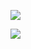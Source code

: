 ![](http://upload-images.jianshu.io/upload_images/1194012-d7a2cb6ce2beb469.gif?imageMogr2/auto-orient/strip)



![](http://upload-images.jianshu.io/upload_images/1194012-34a09585099fe196.jpg?imageMogr2/auto-orient/strip%7CimageView2/2/w/1240)